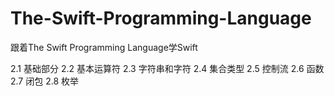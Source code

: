 # The-Swift-Programming-Language
跟着The Swift Programming Language学Swift


2.1 基础部分
2.2 基本运算符
2.3 字符串和字符
2.4 集合类型
2.5 控制流
2.6 函数
2.7 闭包
2.8 枚举
